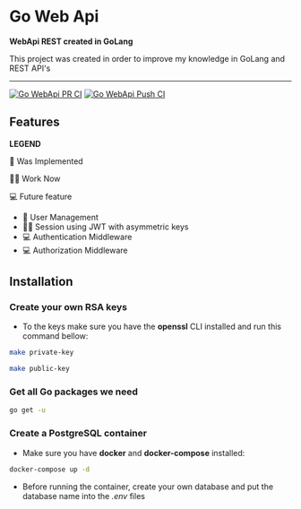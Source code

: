 # Go Web Api

**WebApi REST created in GoLang**

This project was created in order to improve my knowledge in GoLang and REST API's

---

[![Go WebApi PR CI](https://github.com/ralvescosta/go_webapi/actions/workflows/ci_pr_develop.yml/badge.svg?branch=develop)](https://github.com/ralvescosta/go_webapi/actions/workflows/ci_pr_develop.yml)
[![Go WebApi Push CI](https://github.com/ralvescosta/go_webapi/actions/workflows/ci_push_develop.yaml/badge.svg?branch=develop)](https://github.com/ralvescosta/go_webapi/actions/workflows/ci_push_develop.yaml)


## Features

**LEGEND**

📝 Was Implemented

🧑‍💻 Work Now

💻 Future feature 

- 📝 User Management
- 🧑‍💻 Session using JWT with asymmetric keys
- 💻 Authentication Middleware
- 💻 Authorization Middleware

## Installation

### Create your own RSA keys

- To the keys make sure you have the **openssl** CLI installed and run this command bellow:

```bash
make private-key
```

```bash
make public-key
```

### Get all Go packages we need

```bash
go get -u
```

### Create a PostgreSQL container

- Make sure you have **docker** and **docker-compose** installed:

```bash
docker-compose up -d
```

- Before running the container, create your own database and put the database name into the *.env* files
